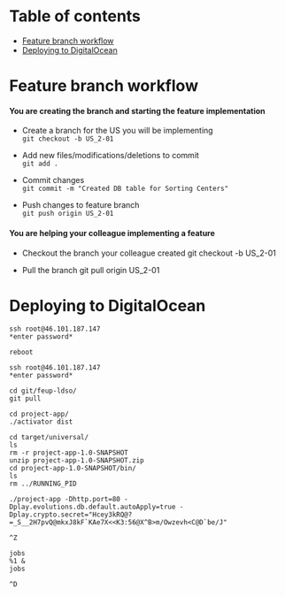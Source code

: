 # Table of contents

- [Feature branch workflow](#feature-branch-workflow)
- [Deploying to DigitalOcean](#deploying-to-digitalocean)


# Feature branch workflow

#### You are creating the branch and starting the feature implementation

- Create a branch for the US you will be implementing  
`git checkout -b US_2-01`

- Add new files/modifications/deletions to commit  
`git add .`

- Commit changes  
`git commit -m "Created DB table for Sorting Centers"`

- Push changes to feature branch  
`git push origin US_2-01`


#### You are helping your colleague implementing a feature

- Checkout the branch your colleague created
git checkout -b US_2-01

- Pull the branch
git pull origin US_2-01


# Deploying to DigitalOcean

```
ssh root@46.101.187.147
*enter password*

reboot

ssh root@46.101.187.147
*enter password*

cd git/feup-ldso/
git pull

cd project-app/
./activator dist

cd target/universal/
ls
rm -r project-app-1.0-SNAPSHOT
unzip project-app-1.0-SNAPSHOT.zip
cd project-app-1.0-SNAPSHOT/bin/
ls
rm ../RUNNING_PID

./project-app -Dhttp.port=80 -Dplay.evolutions.db.default.autoApply=true -Dplay.crypto.secret="Hcey3kRQ@?=_S__2H7pvQ@mkxJ8kF`KAe7X<<K3:56@X^B>m/Owzevh<C@D`be/J"

^Z

jobs
%1 &
jobs

^D
```
